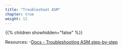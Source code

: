 ```yaml
---
title: "Troubleshoot ASM"
chapter: true
weight: 12
---
```


{{% children showhidden="false" %}}

Resources:
 -[Docs - Troubleshooting ASM step-by-step](https://cloud.google.com/service-mesh/docs/troubleshooting/troubleshoot-intro)